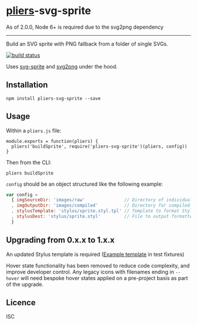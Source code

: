 # [pliers](https://pliersjs.github.io/)-svg-sprite

As of 2.0.0, Node 6+ is required due to the svg2png dependency

---

Build an SVG sprite with PNG fallback from a folder of single SVGs.

[![build status](https://secure.travis-ci.org/pliersjs/pliers-svg-sprite.png)](http://travis-ci.org/pliersjs/pliers-svg-sprite)

Uses [svg-sprite](https://www.npmjs.org/package/svg-sprite) and [svg2png](https://www.npmjs.org/package/svg2png) under the hood.

## Installation

```
npm install pliers-svg-sprite --save
```

## Usage

Within a `pliers.js` file:

```
module.exports = function(pliers) {
  pliers('buildSprite', require('pliers-svg-sprite')(pliers, config))
}
```

Then from the CLI:

```
pliers buildSprite
```

`config` should be an object structured like the following example:

```js
var config =
  { imgSourceDir: 'images/raw'               // Directory of individual SVGs
  , imgOutputDir: 'images/compiled'          // Directory for compiled SVG/PNG
  , stylusTemplate: 'stylus/sprite.styl.tpl' // Template to format Stylus
  , stylusDest: 'stylus/sprite.styl'         // File to output formatted Stylus
  }
```

## Upgrading from 0.x.x to 1.x.x

An updated Stylus template is required ([Example template](test/fixtures/stylus/sprite.styl.tpl) in test fixtures)

Hover state functionality has been removed to reduce code complexity, and improve developer control. Any legacy icons with filenames ending in `--hover` will need bespoke hover states applied on a pre-project basis as part of the upgrade.

## Licence
ISC
